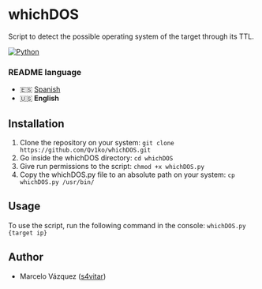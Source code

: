 # whichDOS
Script to detect the possible operating system of the target through its TTL.

[![Python](https://img.shields.io/badge/Python-3+-477CAE?style=flat-square&logo=python&logoColor=white)](https://www.python.org)

### README language
* 🇪🇸 [Spanish](./README-es.md)
* 🇺🇸 **English**

## Installation
1. Clone the repository on your system:
`git clone https://github.com/Qv1ko/whichDOS.git`
2. Go inside the whichDOS directory:
`cd whichDOS`
3. Give run permissions to the script:
`chmod +x whichDOS.py`
4. Copy the whichDOS.py file to an absolute path on your system:
`cp whichDOS.py /usr/bin/`

## Usage
To use the script, run the following command in the console:
`whichDOS.py {target ip}`

## Author
* Marcelo Vázquez ([s4vitar](https://github.com/s4vitar))
